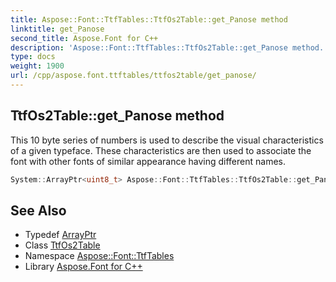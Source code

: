 ```yaml
---
title: Aspose::Font::TtfTables::TtfOs2Table::get_Panose method
linktitle: get_Panose
second_title: Aspose.Font for C++
description: 'Aspose::Font::TtfTables::TtfOs2Table::get_Panose method. This 10 byte series of numbers is used to describe the visual characteristics of a given typeface. These characteristics are then used to associate the font with other fonts of similar appearance having different names in C++.'
type: docs
weight: 1900
url: /cpp/aspose.font.ttftables/ttfos2table/get_panose/
---
```

## TtfOs2Table::get_Panose method


This 10 byte series of numbers is used to describe the visual characteristics of a given typeface. These characteristics are then used to associate the font with other fonts of similar appearance having different names.

```cpp
System::ArrayPtr<uint8_t> Aspose::Font::TtfTables::TtfOs2Table::get_Panose() const
```

## See Also

* Typedef [ArrayPtr](../../../system/arrayptr/)
* Class [TtfOs2Table](../)
* Namespace [Aspose::Font::TtfTables](../../)
* Library [Aspose.Font for C++](../../../)
